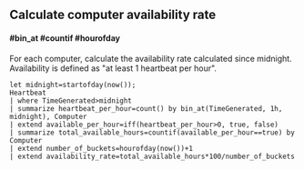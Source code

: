 ## Calculate computer availability rate
#### #bin_at #countif #hourofday
<!-- article_id: 1601‎201803827040 -->

For each computer, calculate the availability rate calculated since midnight. Availability is defined as "at least 1 heartbeat per hour".

```OQL
let midnight=startofday(now());
Heartbeat
| where TimeGenerated>midnight
| summarize heartbeat_per_hour=count() by bin_at(TimeGenerated, 1h, midnight), Computer
| extend available_per_hour=iff(heartbeat_per_hour>0, true, false)
| summarize total_available_hours=countif(available_per_hour==true) by Computer 
| extend number_of_buckets=hourofday(now())+1
| extend availability_rate=total_available_hours*100/number_of_buckets
```
